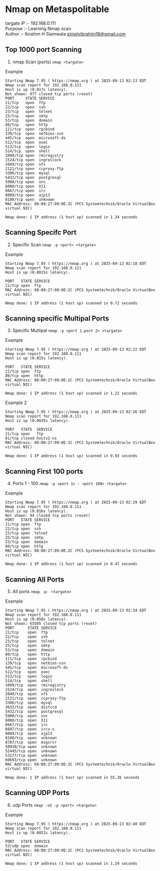 # Nmap on Metaspolitable
targate iP :- 192.168.0.111 \
Purpose :- Learning Nmap scan \
Author :- Ibrahim H Siamwala <simplyibrahim18@gmail.com>


## Top 1000 port Scanning
1. nmap Scan (ports) 
` nmap <targate> `


Example
```
Starting Nmap 7.95 ( https://nmap.org ) at 2025-09-13 02:13 EDT
Nmap scan report for 192.168.0.111
Host is up (0.017s latency).
Not shown: 977 closed tcp ports (reset)
PORT     STATE SERVICE
21/tcp   open  ftp
22/tcp   open  ssh
23/tcp   open  telnet
25/tcp   open  smtp
53/tcp   open  domain
80/tcp   open  http
111/tcp  open  rpcbind
139/tcp  open  netbios-ssn
445/tcp  open  microsoft-ds
512/tcp  open  exec
513/tcp  open  login
514/tcp  open  shell
1099/tcp open  rmiregistry
1524/tcp open  ingreslock
2049/tcp open  nfs
2121/tcp open  ccproxy-ftp
3306/tcp open  mysql
5432/tcp open  postgresql
5900/tcp open  vnc
6000/tcp open  X11
6667/tcp open  irc
8009/tcp open  ajp13
8180/tcp open  unknown
MAC Address: 08:00:27:09:0E:2C (PCS Systemtechnik/Oracle VirtualBox virtual NIC)

Nmap done: 1 IP address (1 host up) scanned in 1.34 seconds
```

## Scanning Specifc Port
2. Specific Scan 
` nmap -p <port> <targate> `


Example
```
Starting Nmap 7.95 ( https://nmap.org ) at 2025-09-13 02:18 EDT
Nmap scan report for 192.168.0.111
Host is up (0.0015s latency).

PORT   STATE SERVICE
21/tcp open  ftp
MAC Address: 08:00:27:09:0E:2C (PCS Systemtechnik/Oracle VirtualBox virtual NIC)

Nmap done: 1 IP address (1 host up) scanned in 0.72 seconds
```


## Scanning specific Multipal Ports
3. Specific Multipal
` nmap -p <port 1,port 2> <targate> `


Example
```
Starting Nmap 7.95 ( https://nmap.org ) at 2025-09-13 02:22 EDT
Nmap scan report for 192.168.0.111
Host is up (0.015s latency).

PORT   STATE SERVICE
21/tcp open  ftp
80/tcp open  http
MAC Address: 08:00:27:09:0E:2C (PCS Systemtechnik/Oracle VirtualBox virtual NIC)

Nmap done: 1 IP address (1 host up) scanned in 1.22 seconds
```


Example 2
```
Starting Nmap 7.95 ( https://nmap.org ) at 2025-09-13 02:26 EDT
Nmap scan report for 192.168.0.111
Host is up (0.0035s latency).

PORT   STATE  SERVICE
21/tcp open   ftp
81/tcp closed hosts2-ns
MAC Address: 08:00:27:09:0E:2C (PCS Systemtechnik/Oracle VirtualBox virtual NIC)

Nmap done: 1 IP address (1 host up) scanned in 0.93 seconds
```


## Scanning First 100 ports 
4. Ports 1 - 100
` nmap -p <port 1> - <port 100> <targate> `


Example
```
Starting Nmap 7.95 ( https://nmap.org ) at 2025-09-13 02:29 EDT
Nmap scan report for 192.168.0.111
Host is up (0.016s latency).
Not shown: 94 closed tcp ports (reset)
PORT   STATE SERVICE
21/tcp open  ftp
22/tcp open  ssh
23/tcp open  telnet
25/tcp open  smtp
53/tcp open  domain
80/tcp open  http
MAC Address: 08:00:27:09:0E:2C (PCS Systemtechnik/Oracle VirtualBox virtual NIC)

Nmap done: 1 IP address (1 host up) scanned in 0.47 seconds
```


## Scanning All Ports 
5. All ports
` nmap -p- <targate> `


Example
```
Starting Nmap 7.95 ( https://nmap.org ) at 2025-09-13 02:34 EDT
Nmap scan report for 192.168.0.111
Host is up (0.058s latency).
Not shown: 65505 closed tcp ports (reset)
PORT      STATE SERVICE
21/tcp    open  ftp
22/tcp    open  ssh
23/tcp    open  telnet
25/tcp    open  smtp
53/tcp    open  domain
80/tcp    open  http
111/tcp   open  rpcbind
139/tcp   open  netbios-ssn
445/tcp   open  microsoft-ds
512/tcp   open  exec
513/tcp   open  login
514/tcp   open  shell
1099/tcp  open  rmiregistry
1524/tcp  open  ingreslock
2049/tcp  open  nfs
2121/tcp  open  ccproxy-ftp
3306/tcp  open  mysql
3632/tcp  open  distccd
5432/tcp  open  postgresql
5900/tcp  open  vnc
6000/tcp  open  X11
6667/tcp  open  irc
6697/tcp  open  ircs-u
8009/tcp  open  ajp13
8180/tcp  open  unknown
8787/tcp  open  msgsrvr
50938/tcp open  unknown
52445/tcp open  unknown
53277/tcp open  unknown
60693/tcp open  unknown
MAC Address: 08:00:27:09:0E:2C (PCS Systemtechnik/Oracle VirtualBox virtual NIC)

Nmap done: 1 IP address (1 host up) scanned in 55.26 seconds
```


## Scanning UDP Ports
6. udp Ports
` nmap -sU -p <port> <targate> `


Example
```
Starting Nmap 7.95 ( https://nmap.org ) at 2025-09-13 02:40 EDT
Nmap scan report for 192.168.0.111
Host is up (0.0052s latency).

PORT   STATE SERVICE
53/udp open  domain
MAC Address: 08:00:27:09:0E:2C (PCS Systemtechnik/Oracle VirtualBox virtual NIC)

Nmap done: 1 IP address (1 host up) scanned in 1.29 seconds
```
 
